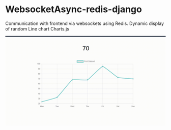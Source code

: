 ﻿# WebsocketAsync-redis-django
Communication with frontend via websockets using Redis. Dynamic display of random Line chart Charts.js


![Example gif](https://github.com/Dezzy-Work/WebsocketAsync-redis-django/blob/main/example.gif)
